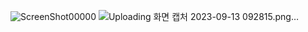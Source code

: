 ![ScreenShot00000](https://github.com/kotori9015/TIL/assets/143386436/16ab76fb-3cf9-45ae-ae56-29493570e5d2)
![Uploading 화면 캡처 2023-09-13 092815.png…]()

